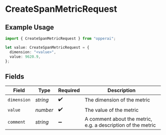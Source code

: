 # CreateSpanMetricRequest

## Example Usage

```typescript
import { CreateSpanMetricRequest } from "opperai";

let value: CreateSpanMetricRequest = {
  dimension: "<value>",
  value: 9620.9,
};
```

## Fields

| Field                                                        | Type                                                         | Required                                                     | Description                                                  |
| ------------------------------------------------------------ | ------------------------------------------------------------ | ------------------------------------------------------------ | ------------------------------------------------------------ |
| `dimension`                                                  | *string*                                                     | :heavy_check_mark:                                           | The dimension of the metric                                  |
| `value`                                                      | *number*                                                     | :heavy_check_mark:                                           | The value of the metric                                      |
| `comment`                                                    | *string*                                                     | :heavy_minus_sign:                                           | A comment about the metric, e.g. a description of the metric |
